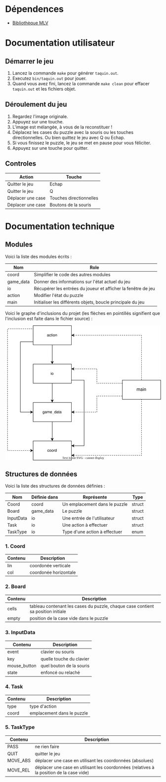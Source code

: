 # Dépendences

- [Bibliothèque MLV](http://www-igm.univ-mlv.fr/~boussica/mlv/index.html)

# Documentation utilisateur

## Démarrer le jeu

1. Lancez la commande `make` pour générer `taquin.out`.
2. Executez `bin/taquin.out` pour jouer.
3. Quand vous avez fini, lancez la commande `make clean` pour effacer `taquin.out` et les fichiers objet.

## Déroulement du jeu

1. Regardez l'image originale.
2. Appuyez sur une touche.
3. L'image est mélangée, à vous de la reconstituer !
4. Déplacez les cases du puzzle avec la souris ou les touches directionnelles. Ou bien quittez le jeu avec Q ou Echap.
5. Si vous finissez le puzzle, le jeu se met en pause pour vous féliciter.
6. Appuyez sur une touche pour quitter.

## Controles

| Action            | Touche
| ----------------- | ------
| Quitter le jeu    | Echap
| Quitter le jeu    | Q
| Déplacer une case | Touches directionnelles
| Déplacer une case | Boutons de la souris


# Documentation technique

## Modules

Voici la liste des modules écrits :

| Nom       | Role
| --------- | ----
| coord     | Simplifier le code des autres modules
| game_data | Donner des informations sur l'état actuel du jeu
| io        | Récupérer les entrées du joueur et afficher la fenêtre de jeu
| action    | Modifier l'état du puzzle
| main      | Initialiser les différents objets, boucle principale du jeu

Voici le graphe d'inclusions du projet (les flèches en pointillés signifient que l'inclusion est faite dans le fichier source) :

![Graphe d'inclusions](images/dependencies.svg)


## Structures de données

Voici la liste des structures de données définies :

| Nom       | Définie dans | Représente                    | Type
| --------- | ------------ | ----------------------------- | ----
| Coord     | coord        | Un emplacement dans le puzzle | struct
| Board     | game_data    | Le puzzle                     | struct
| InputData | io           | Une entrée de l'utilisateur   | struct
| Task      | io           | Une action à effectuer        | struct
| TaskType  | io           | Type d'une action à effectuer | enum

### 1. Coord

| Contenu      | Description
| ------------ | -----------
| lin          | coordonée verticale
| col          | coordonée horizontale

### 2. Board

| Contenu      | Description
| ------------ | -----------
| cells        | tableau contenant les cases du puzzle, chaque case contient sa position initiale
| empty        | position de la case vide dans le puzzle

### 3. InputData

| Contenu      | Description
| ------------ | -----------
| event        | clavier ou souris
| key          | quelle touche du clavier
| mouse_button | quel bouton de la souris
| state        | enfoncé ou relaché

### 4. Task

| Contenu      | Description
| ------------ | -----------
| type         | type d'action
| coord        | emplacement dans le puzzle

### 5. TaskType

| Contenu      | Description
| ------------ | -----------
| PASS         | ne rien faire
| QUIT         | quitter le jeu
| MOVE_ABS     | déplacer une case en utilisant les coordonnées (absolues)
| MOVE_REL     | déplacer une case en utilisant les coordonnées (relatives à la position de la case vide)
